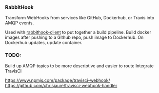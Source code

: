 ### RabbitHook
Transform WebHooks from services like GitHub, Dockerhub, or Travis into AMQP events.

Used with [rabbithook-client][rabbithook-client] to put together a build pipeline.
Build docker images after pushing to a Github repo, push image to Dockerhub. On Dockerhub updates, update container.

### TODO:
Build up AMQP topics to be more descriptive and easier to route
Integrate TravisCI

https://www.npmjs.com/package/travisci-webhook/
https://github.com/chrisjaure/travisci-webhook-handler


[rabbithook-client]:https://github.com/goliatone/rabbithook-client
